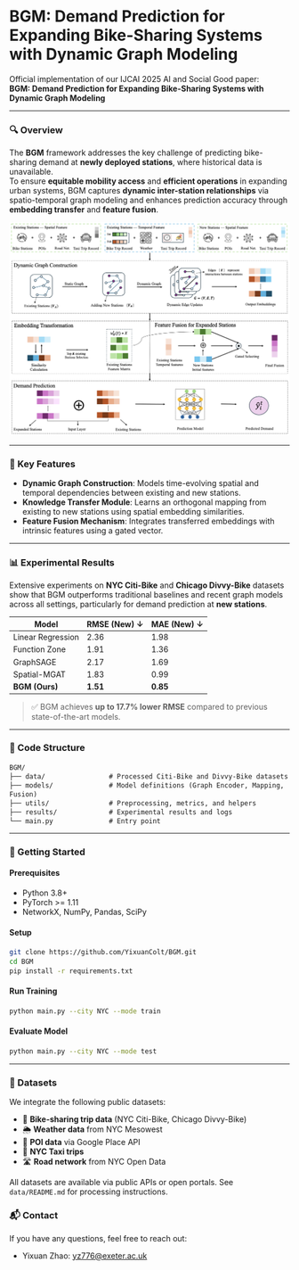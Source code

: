 
# BGM: Demand Prediction for Expanding Bike-Sharing Systems with Dynamic Graph Modeling

Official implementation of our IJCAI 2025 AI and Social Good paper:  
**BGM: Demand Prediction for Expanding Bike-Sharing Systems with Dynamic Graph Modeling**  

---

### 🔍 Overview

The **BGM** framework addresses the key challenge of predicting bike-sharing demand at **newly deployed stations**, where historical data is unavailable.  
To ensure **equitable mobility access** and **efficient operations** in expanding urban systems, BGM captures **dynamic inter-station relationships** via spatio-temporal graph modeling and enhances prediction accuracy through **embedding transfer** and **feature fusion**.

![Framework Overview](Framework.png)


---

### 🧠 Key Features

- **Dynamic Graph Construction**: Models time-evolving spatial and temporal dependencies between existing and new stations.
- **Knowledge Transfer Module**: Learns an orthogonal mapping from existing to new stations using spatial embedding similarities.
- **Feature Fusion Mechanism**: Integrates transferred embeddings with intrinsic features using a gated vector.

---

### 📊 Experimental Results

Extensive experiments on **NYC Citi-Bike** and **Chicago Divvy-Bike** datasets show that BGM outperforms traditional baselines and recent graph models across all settings, particularly for demand prediction at **new stations**.

| Model           | RMSE (New) ↓ | MAE (New) ↓ |
|----------------|--------------|-------------|
| Linear Regression | 2.36       | 1.98        |
| Function Zone     | 1.91       | 1.36        |
| GraphSAGE         | 2.17       | 1.69        |
| Spatial-MGAT      | 1.83       | 0.99        |
| **BGM (Ours)**     | **1.51**   | **0.85**    |

> ✅ BGM achieves **up to 17.7% lower RMSE** compared to previous state-of-the-art models.

---

### 📂 Code Structure

```
BGM/
├── data/                # Processed Citi-Bike and Divvy-Bike datasets
├── models/              # Model definitions (Graph Encoder, Mapping, Fusion)
├── utils/               # Preprocessing, metrics, and helpers
├── results/             # Experimental results and logs
└── main.py              # Entry point
```

---

### 🚀 Getting Started

#### Prerequisites
- Python 3.8+
- PyTorch >= 1.11
- NetworkX, NumPy, Pandas, SciPy

#### Setup
```bash
git clone https://github.com/YixuanColt/BGM.git
cd BGM
pip install -r requirements.txt
```

#### Run Training
```bash
python main.py --city NYC --mode train
```

#### Evaluate Model
```bash
python main.py --city NYC --mode test
```

---

### 📁 Datasets

We integrate the following public datasets:

- 🛴 **Bike-sharing trip data** (NYC Citi-Bike, Chicago Divvy-Bike)  
- 🌦️ **Weather data** from NYC Mesowest  
- 📍 **POI data** via Google Place API  
- 🚕 **NYC Taxi trips**  
- 🛣️ **Road network** from NYC Open Data

All datasets are available via public APIs or open portals. See `data/README.md` for processing instructions.

### 📬 Contact

If you have any questions, feel free to reach out:

- Yixuan Zhao: [yz776@exeter.ac.uk](mailto:yz776@exeter.ac.uk)  
